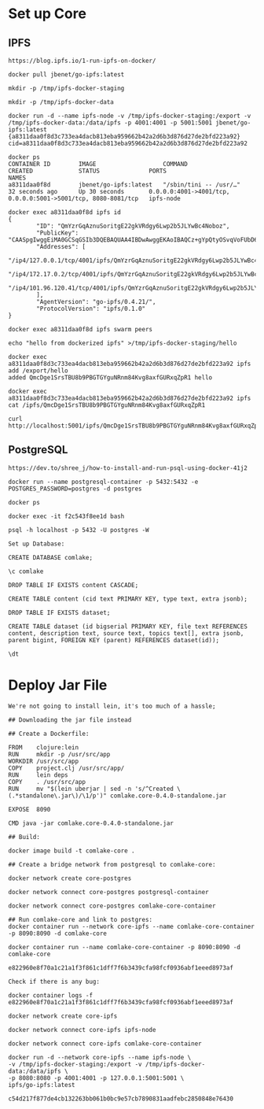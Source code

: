 # Set up Core
## IPFS 
	https://blog.ipfs.io/1-run-ipfs-on-docker/
	
	docker pull jbenet/go-ipfs:latest 
	
	mkdir -p /tmp/ipfs-docker-staging 	
	
	mkdir -p /tmp/ipfs-docker-data
	
	docker run -d --name ipfs-node -v /tmp/ipfs-docker-staging:/export -v /tmp/ipfs-docker-data:/data/ipfs -p 4001:4001 -p 5001:5001 jbenet/go-ipfs:latest 
	{a8311daa0f8d3c733ea4dacb813eba959662b42a2d6b3d876d27de2bfd223a92}
	cid=a8311daa0f8d3c733ea4dacb813eba959662b42a2d6b3d876d27de2bfd223a92
	
	docker ps
	CONTAINER ID        IMAGE                   COMMAND                  CREATED             STATUS              PORTS                                                           NAMES
	a8311daa0f8d        jbenet/go-ipfs:latest   "/sbin/tini -- /usr/…"   32 seconds ago      Up 30 seconds       0.0.0.0:4001->4001/tcp, 0.0.0.0:5001->5001/tcp, 8080-8081/tcp   ipfs-node

	docker exec a8311daa0f8d ipfs id
	{
			"ID": "QmYzrGqAznuSoritgE22gkVRdgy6Lwp2b5JLYwBc4Noboz",
			"PublicKey": "CAASpgIwggEiMA0GCSqGSIb3DQEBAQUAA4IBDwAwggEKAoIBAQCz+gYpQtyOSvqVoFUbD6BJhePKhB1lXCXWSi2yyfPI9bRNaRci5l8NtAxxK2gdsDLhESrlROTleX4o7LrSVNhpRWeH0lLIGGKB04LI96nh6iEcR0vnER5UnDCBmFIhSZQla86ou6vgt0DnsXxZ86QX8Lew7upLt0SvCQgg1BtTwuORoWk/8bAWBIYA+K3AzJr7BZ7I7ZTomeTh76hE+NAXpkHPB/+7ePXbnVhuzkU1J/03ktWOy7AlhgkGi52I5YaewtJZYSjFLGofnQvJZZrXlW2Rm9kJj58LQgMh1X+r6cC+lL0aLkVZjK6HGMKOOL3ARw3CkWQNHfCd2dXYQq5XAgMBAAE=",
			"Addresses": [
					"/ip4/127.0.0.1/tcp/4001/ipfs/QmYzrGqAznuSoritgE22gkVRdgy6Lwp2b5JLYwBc4Noboz",
					"/ip4/172.17.0.2/tcp/4001/ipfs/QmYzrGqAznuSoritgE22gkVRdgy6Lwp2b5JLYwBc4Noboz",
					"/ip4/101.96.120.41/tcp/4001/ipfs/QmYzrGqAznuSoritgE22gkVRdgy6Lwp2b5JLYwBc4Noboz"
			],
			"AgentVersion": "go-ipfs/0.4.21/",
			"ProtocolVersion": "ipfs/0.1.0"
	}
	
	docker exec a8311daa0f8d ipfs swarm peers   
	
	echo "hello from dockerized ipfs" >/tmp/ipfs-docker-staging/hello
	
	docker exec a8311daa0f8d3c733ea4dacb813eba959662b42a2d6b3d876d27de2bfd223a92 ipfs add /export/hello
	added QmcDge1SrsTBU8b9PBGTGYguNRnm84Kvg8axfGURxqZpR1 hello
	
	docker exec a8311daa0f8d3c733ea4dacb813eba959662b42a2d6b3d876d27de2bfd223a92 ipfs cat /ipfs/QmcDge1SrsTBU8b9PBGTGYguNRnm84Kvg8axfGURxqZpR1
	
	curl http://localhost:5001/ipfs/QmcDge1SrsTBU8b9PBGTGYguNRnm84Kvg8axfGURxqZpR1
	
## PostgreSQL	
	https://dev.to/shree_j/how-to-install-and-run-psql-using-docker-41j2
	
	docker run --name postgresql-container -p 5432:5432 -e POSTGRES_PASSWORD=postgres -d postgres	

	docker ps
	
	docker exec -it f2c543f8ee1d bash
	
	psql -h localhost -p 5432 -U postgres -W
	
	Set up Database:
	
	CREATE DATABASE comlake;	
	
	\c comlake
	
	DROP TABLE IF EXISTS content CASCADE;
	
	CREATE TABLE content (cid text PRIMARY KEY, type text, extra jsonb);
	
	DROP TABLE IF EXISTS dataset;
	
	CREATE TABLE dataset (id bigserial PRIMARY KEY, file text REFERENCES content, description text, source text, topics text[], extra jsonb, parent bigint, FOREIGN KEY (parent) REFERENCES dataset(id));
	
	\dt
	
# Deploy Jar File
	We're not going to install lein, it's too much of a hassle;
	
	## Downloading the jar file instead
	
	## Create a Dockerfile: 
	
	FROM    clojure:lein
	RUN     mkdir -p /usr/src/app
	WORKDIR /usr/src/app
	COPY    project.clj /usr/src/app/
	RUN     lein deps
	COPY    . /usr/src/app
	RUN     mv "$(lein uberjar | sed -n 's/^Created \(.*standalone\.jar\)/\1/p')" comlake.core-0.4.0-standalone.jar

	EXPOSE  8090

	CMD java -jar comlake.core-0.4.0-standalone.jar
	
	## Build: 
	
	docker image build -t comlake-core .

	## Create a bridge network from postgresql to comlake-core: 
	
	docker network create core-postgres
	
	docker network connect core-postgres postgresql-container
	
	docker network connect core-postgres comlake-core-container

	## Run comlake-core and link to postgres: 	
	docker container run --network core-ipfs --name comlake-core-container -p 8090:8090 -d comlake-core
	
	docker container run --name comlake-core-container -p 8090:8090 -d comlake-core

	e822960e8f70a1c21a1f3f861c1dff7f6b3439cfa98fcf0936abf1eeed8973af
	
	Check if there is any bug: 
	
	docker container logs -f e822960e8f70a1c21a1f3f861c1dff7f6b3439cfa98fcf0936abf1eeed8973af
	
	docker network create core-ipfs
	
	docker network connect core-ipfs ipfs-node
	
	docker network connect core-ipfs comlake-core-container
	
	docker run -d --network core-ipfs --name ipfs-node \
	-v /tmp/ipfs-docker-staging:/export -v /tmp/ipfs-docker-data:/data/ipfs \
	-p 8080:8080 -p 4001:4001 -p 127.0.0.1:5001:5001 \
	ipfs/go-ipfs:latest

	c54d217f877de4cb132263bb061b0bc9e57cb7890831aadfebc2850848e76430

